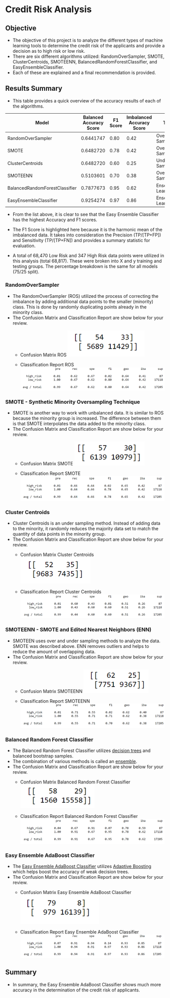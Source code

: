 # Credit Risk Analysis

## Objective
* The objective of this project is to analyze the different types of machine learning tools to determine the credit risk of the applicants and provide a decision as to high risk or low risk.
* There are six different algorithms utilized: RandomOverSampler, SMOTE, ClusterCentroids, SMOTEENN, BalancedRandomForestClassifier, and EasyEnsembleClassifier.
* Each of these are explained and a final recommendation is provided. 

## Results Summary
* This table provides a quick overview of the accuracy results of each of the algorithms.

| Model                          | Balanced Accuracy Score   | F1 Score   | Imbalanced Accuracy Score   | Type                | 
| -----------                    | -------------------       | --------   | -------------------         | ---------------     | 
| RandomOverSampler              | 0.6441747                 | 0.80       | 0.42                        | Over Sampling       |
| SMOTE                          | 0.6482720                 | 0.78       | 0.42                        | Over Sampling       |  
| ClusterCentroids               | 0.6482720                 | 0.60       | 0.25                        | Under Sampling      |
| SMOTEENN                       | 0.5103601                 | 0.70       | 0.38                        | Over/Under Sampling |
| BalancedRandomForestClassifier | 0.7877673                 | 0.95       | 0.62                        | Ensemble Learners   |
| EasyEnsembleClassifier         | 0.9254274                 | 0.97       | 0.86                        | Ensemble Learners   |

* From the list above, it is clear to see that the Easy Ensemble Classifier has the highest Accuracy and F1 scores.

* The F1 Score is highlighted here because it is the harmonic mean of the imbalanced data. It takes into consideration the Precision (TP/[TP+FP]) and Sensitivity (TP/[TP+FN]) and provides a summary statistic for evaluation. 

* A total of 68,470 Low Risk and 347 High Risk data points were utilized in this analysis (total 68,817). These were broken into X and y training and testing groups. The percentage breakdown is the same for all models (75/25 split). 

### RandomOverSampler

* The RandomOverSampler (ROS) utilized the process of correcting the imbalance by adding additional data points to the smaller (minority) class. This is done by randomly duplicating points already in the minority class.
* The Confusion Matrix and Classification Report are show below for your review.
	* Confusion Matrix ROS
![Confusion Matrix ROS](https://github.com/summerstime/Credit_Risk_Analysis/blob/main/Images/ROSconfusionMatrix.png)

	* Classification Report ROS
![Classification Report ROS](https://github.com/summerstime/Credit_Risk_Analysis/blob/main/Images/ROSclassReport.png)

### SMOTE - Synthetic Minority Oversampling Technique
* SMOTE is another way to work with unbalanced data. It is similar to ROS because the minority group is increased. The difference between them is that SMOTE interpolates the data added to the minority class.
* The Confusion Matrix and Classification Report are show below for your review.
	* Confusion Matrix SMOTE
![Confusion Matrix SMOTE](https://github.com/summerstime/Credit_Risk_Analysis/blob/main/Images/SMOTEconfusionMatrix.png)

	* Classification Report SMOTE
![Classification Report SMOTE](https://github.com/summerstime/Credit_Risk_Analysis/blob/main/Images/SMOTEclassReport.png)

### Cluster Centroids
* Cluster Centroids is an under sampling method. Instead of adding data to the minority, it randomly reduces the majority data set to match the quantity of data points in the minority group.
* The Confusion Matrix and Classification Report are show below for your review.
	* Confusion Matrix Cluster Centroids
![Confusion Matrix Cluster Centroids](https://github.com/summerstime/Credit_Risk_Analysis/blob/main/Images/CCconfusionMatrix.png)

	* Classification Report Cluster Centroids
![Classification Report Cluster Centroids](https://github.com/summerstime/Credit_Risk_Analysis/blob/main/Images/CCclassReport.png)

### SMOTEENN - SMOTE and Edited Nearest Neighbors (ENN)
* SMOTEEN uses over and under sampling methods to analyze the data. SMOTE was described above. ENN removes outliers and helps to reduce the amount of overlapping data.
* The Confusion Matrix and Classification Report are show below for your review.
	* Confusion Matrix SMOTEENN
![Confusion Matrix SMOTEENN](https://github.com/summerstime/Credit_Risk_Analysis/blob/main/Images/SMOTEENNconfusionMatrix.png)

	* Classification Report SMOTEENN
![Classification Report SMOTEENN](https://github.com/summerstime/Credit_Risk_Analysis/blob/main/Images/SMOTEENNclassReport.png)

### Balanced Random Forest Classifier 
* The Balanced Random Forest Classifier utilizes [decision trees](https://towardsdatascience.com/decision-trees-in-machine-learning-641b9c4e8052) and balanced bootstrap samples.
* The combination of various methods is called an [ensemble](https://towardsdatascience.com/ensemble-methods-in-machine-learning-what-are-they-and-why-use-them-68ec3f9fef5f).
* The Confusion Matrix and Classification Report are show below for your review.
	* Confusion Matrix Balanced Random Forest Classifier
![Confusion Matrix Balanced Random Forest Classifier](https://github.com/summerstime/Credit_Risk_Analysis/blob/main/Images/FORESTconfusionMatrix.png)

	* Classification Report Balanced Random Forest Classifier
![Classification Report Balanced Random Forest Classifier](https://github.com/summerstime/Credit_Risk_Analysis/blob/main/Images/FORESTclassReport.png)


### Easy Ensemble AdaBoost Classifier 
* The [Easy Ensemble AdaBoost Classifier](http://restanalytics.com/2020-03-29-Machine-Learning-With-Imbalanced-Target-Class-Datasets/) utilizes [Adaptive Boosting](https://machinelearningmastery.com/boosting-and-adaboost-for-machine-learning/) which helps boost the accuracy of weak decision trees.
* The Confusion Matrix and Classification Report are show below for your review.
	* Confusion Matrix Easy Ensemble AdaBoost Classifier
![Confusion Matrix Easy Ensemble AdaBoost Classifier](https://github.com/summerstime/Credit_Risk_Analysis/blob/main/Images/EASYconfusionMatrix.png)

	* Classification Report Easy Ensemble AdaBoost Classifier
![Classification Report Easy Ensemble AdaBoost Classifier](https://github.com/summerstime/Credit_Risk_Analysis/blob/main/Images/EASYclassReport.png)

## Summary
* In summary, the Easy Ensemble AdaBoost Classifier shows much more accuracy in the determination of the credit risk of applicants.


